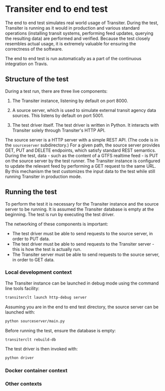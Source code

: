 
# Transiter end to end test

The end to end test simulates real world usage of Transiter.
During the test, Transiter is running as it would in production
and various standard operations (installing transit systems, performing feed updates,
 querying the resulting data)
are performed and verified.
Because the test closely resembles actual usage, it is extremely
valuable for ensuring the correctness of the software.

The end to end test is run automatically as a part of the 
continuous integration on Travis.

## Structure of the test

During a test run, there are three live components:

1. The Transiter instance, listening by default on port 8000.

1. A source server, which is used to simulate external transit agency data sources.
   This listens by default on port 5001.
    
1. The test driver itself. The test driver is written in Python.
   It interacts with Transiter solely through Transiter's HTTP API.

The source server is a HTTP server with a simple REST API. 
(The code is in the `sourceserver` subdirectory.) 
For a given path, the source server provides GET, PUT and DELETE endpoints,
which satisfy standard REST semantics.
During the test, data - such as the content of a GTFS realtime feed -
is PUT on the source server by the test runner.
The Transiter instance is configured to update the relevant feed by performing
a GET request to the same URL.
By this mechanism the test customizes the input data to the test
while still running Transiter in production mode.



## Running the test

To perform the test it is necessary for the Transiter
 instance and the source server to be running.
It is assumed the Transiter database is empty at the beginning.
The test is run by executing the test driver.

The networking of these components is important:

- The test driver must be able to send requests to the source server, 
    in order to PUT data.
- The test driver must be able to send requests to the Transiter server -
    this is how the test is actually run.
- The Transiter server must be able to send requests to
    the source server, in order to GET data.
    

### Local development context

The Transiter instance can be launched in debug mode using the command line tools
facility:

```bash
transiterclt launch http-debug server
```
Assuming you are in the end to end test directory, the
source server can be launched with:
```bash
python sourceserver/main.py
```
Before running the test, ensure the database is empty:
```bash
transiterclt rebuild-db
```
The test driver is then invoked with:
```bash
python driver
```
### Docker container context

### Other contexts
